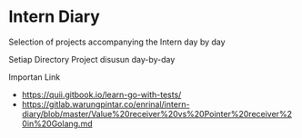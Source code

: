 # Intern Diary

Selection of projects accompanying the Intern day by day 

Setiap Directory Project disusun day-by-day 

Importan Link
- https://quii.gitbook.io/learn-go-with-tests/
- https://gitlab.warungpintar.co/enrinal/intern-diary/blob/master/Value%20receiver%20vs%20Pointer%20receiver%20in%20Golang.md